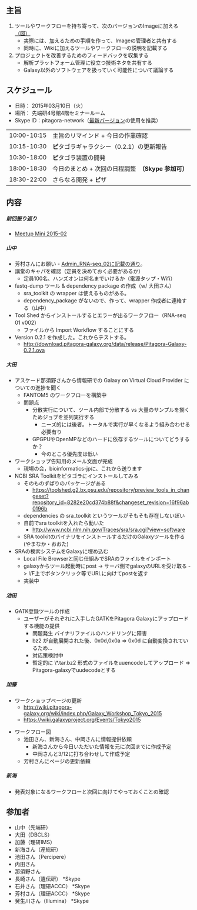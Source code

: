 主旨
----

1.  ツールやワークフローを持ち寄って、次のバージョンのImageに加える [（図）](http://www.pitagora-galaxy.org/_/rsrc/1416890873801/about/about_overview.png)
    -   実際には、加えるための手順を作って、Imageの管理者と共有する
    -   同時に、Wikiに加えるツールやワークフローの説明を記載する
2.  プロジェクトを改善するためのフィードバックを収集する
    -   解析プラットフォーム管理に役立つ技術ネタを共有する
    -   Galaxy以外のソフトウェアを扱っていく可能性について議論する

スケジュール
------------

-   日時： 2015年03月10日（火）
-   場所： 先端研4号館4階セミナールーム
-   Skype ID：pitagora-network（[最新バージョン](http://www.skype.com/ja/)の使用を推奨）

|             |                                                     |
|-------------|-----------------------------------------------------|
| 10:00-10:15 | 主旨のリマインド + 今日の作業確認                   |
| 10:15-10:30 | **ピ**タゴラギャラクシー（0.2.1）の更新報告         |
| 10:30-18:00 | **ピ**タゴラ装置の開発                              |
| 18:00-18:30 | 今日のまとめ + 次回の日程調整　**（Skype 参加可）** |
| 18:30-22:00 | さらなる開発 + **ピ**ザ                             |

内容
----

##### 前回振り返り

-   [Meetup Mini 2015-02](/Meetup_Mini_2015-02#.E5.86.85.E5.AE.B9 "wikilink")

##### 山中

-   芳村さんにお願い - [Admin_RNA-seq_02に記載の通り](/Admin_RNA-seq_02 "wikilink")。
-   講堂のキャパを確認（定員を決めておく必要があるか）
    -   定員100名、ハンズオンは何名までいけるか（電源タップ・Wifi）
-   fastq-dump ツール & dependency package の作成（w/ 大田さん）
    -   sra_toolkit の wrapper は使えるものがある。
    -   dependency_package がないので、作って、wrapper 作成者に連絡する（山中）
-   Tool Shed からインストールするとエラーが出るワークフロー（RNA-seq 01 v002）
    -   ファイルから Import Workflow することにする
-   Version 0.2.1 を作成した。これからテストする。
    -   <http://download.pitagora-galaxy.org/data/release/Pitagora-Galaxy-0.2.1.ova>

##### 大田

-   アスケード那須野さんから情報研での Galaxy on Virtual Cloud Provider についての進捗を聞く
    -   FANTOM5 のワークフローを構築中
    -   問題点
        -   分散実行について、ツール内部で分散する vs 大量のサンプルを捌くためジョブを並列実行する
            -   ニーズ的には後者。トータルで実行が早くなるよう組み合わせる必要有り
        -   GPGPUやOpenMPなどのハードに依存するツールについてどうするか？
            -   今のところ優先度は低い
-   ワークショップ告知用のメール文面が完成
    -   現場の会，bioinformatics-jpに、これから送ります
-   NCBI SRA Toolkitをピタゴラにインストールしてみる
    -   そのものずばりのパッケージがある
        -   <https://toolshed.g2.bx.psu.edu/repository/preview_tools_in_changeset?repository_id=8282e20cd374b88f&changeset_revision=16f96ab0196b>
    -   dependencies の sra_toolkit というツールがそもそも存在しないぽい
    -   自前でsra toolkitを入れたら動いた
        -   <http://www.ncbi.nlm.nih.gov/Traces/sra/sra.cgi?view=software>
    -   SRA toolkitのバイナリをインストールするだけのGalaxyツールを作る (やまなか・おおた)
-   SRAの検索システムをGalaxyに埋め込む
    -   Local File Browserと同じ仕組みでSRAのファイルをインポート
    -   galaxyからツール起動時にpost -&gt; サーバ側でgalaxyのURLを受け取る -&gt; I/F上でボタンクリック等でURLに向けてpostを返す
    -   実装中

##### 池田

-   GATK登録ツールの作成
    -   ユーザーがそれぞれに入手したGATKをPitagora Galaxyにアップロードする機能の提供
        -   問題発生 バイナリファイルのハンドリングに障害
        -   bz2 が自動展開された後、0x0d,0x0a =&gt; 0x0d に自動変換されているため...
        -   対応策検討中
        -   暫定的に \\\*.tar.bz2 形式のファイルをuuencodeしてアップロード =&gt; Pitagora-galaxyでuudecodeとする

##### 加藤

-   ワークショップページの更新
    -   <http://wiki.pitagora-galaxy.org/wiki/index.php/Galaxy_Workshop_Tokyo_2015>
    -   <https://wiki.galaxyproject.org/Events/Tokyo2015>

<!-- -->

-   ワークフロー図
    -   池田さん、新海さん、中岡さんに情報提供依頼
        -   新海さんから今日いただいた情報を元に次回までに作成予定
        -   中岡さんと3/12に打ち合わせして作成予定
    -   芳村さんにページの更新依頼

##### 新海

-   発表対象になるワークフローと次回に向けてやっておくことの確認

参加者
------

-   山中（先端研）
-   大田（DBCLS）
-   加藤（理研IMS）
-   新海さん（産総研）
-   池田さん（Percipere）
-   内田さん
-   那須野さん
-   長崎さん（遺伝研） \*Skype
-   石井さん（理研ACCC） \*Skype
-   芳村さん（理研ACCC） \*Skype
-   癸生川さん（Illumina） \*Skype
